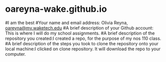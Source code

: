 # oareyna-wake.github.io
#I am the best
#Your name and email address: Olivia Reyna, oareyna@my.waketech.edu
#A brief description of your Github account: This is where I will do my school assignments. 
#A brief description of the repository you created:I created a repo, for the purpose of my nos 110 class.
#A brief description of the steps you took to clone the repository onto your local machine:I clicked on clone repository. It will download the repo to your computer. 
